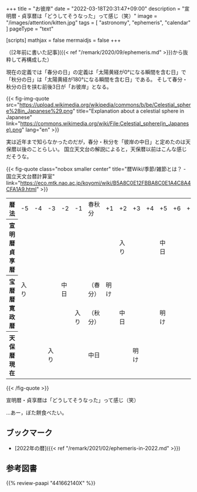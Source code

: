 +++
title = "お彼岸"
date =  "2022-03-18T20:31:47+09:00"
description = "宣明暦・貞享暦は「どうしてそうなった」って感じ（笑）"
image = "/images/attention/kitten.jpg"
tags = [ "astronomy", "ephemeris", "calendar" ]
pageType = "text"

[scripts]
  mathjax = false
  mermaidjs = false
+++

（[2年前に書いた記事]({{< ref "/remark/2020/09/ephemeris.md" >}})から抜粋して再構成した）

現在の定義では「春分の日」の定義は「太陽黄経が0°になる瞬間を含む日」で「秋分の日」は「太陽黄経が180°になる瞬間を含む日」である。
そして春分・秋分の日を挟む前後3日が「お彼岸」となる。

{{< fig-img-quote src="https://upload.wikimedia.org/wikipedia/commons/b/be/Celestial_sphere%28in_Japanese%29.png" title="Explanation about a celestial sphere in Japanese" link="https://commons.wikimedia.org/wiki/File:Celestial_sphere(in_Japanese).png" lang="en" >}}

実は近年まで知らなかったのだが，春分・秋分を「彼岸の中日」と定めたのは天保暦以後のことらしい。
国立天文台の解説によると，天保暦以前はこんな感じだそうな。

{{< fig-quote class="nobox smaller center" title="暦Wiki/季節/雑節とは？ - 国立天文台暦計算室" link="https://eco.mtk.nao.ac.jp/koyomi/wiki/B5A8C0E12FBBA8C0E1A4C8A4CFA1A9.html" >}}
<table>
<tr>
    <th>暦法</th>
    <td>-5</td>
    <td>-4</td>
    <td>-3</td>
    <td>-2</td>
    <td>-1</td>
    <td>春秋分</td>
    <td>+1</td>
    <td>+2</td>
    <td>+3</td>
    <td>+4</td>
    <td>+5</td>
    <td>+6</td>
    <td>+7</td>
    <td>+8</td>
</tr><tr style="vertical-align:middle;">
    <th>宣明暦<br>貞享暦</th>
    <td></td>
    <td></td>
    <td></td>
    <td></td>
    <td></td>
    <td></td>
    <td></td>
    <td style="vertical-align:middle;">入り</td>
    <td></td>
    <td></td>
    <td style="vertical-align:middle;">中日</td>
    <td></td>
    <td></td>
    <td style="vertical-align:middle;">明け</td>
</tr><tr>
    <th rowspan="2">宝暦暦<br>寛政暦</th>
    <td style="vertical-align:middle;">入り</td>
    <td></td>
    <td></td>
    <td style="vertical-align:middle;">中日</td>
    <td></td>
    <td style="vertical-align:middle;">（春分）</td>
    <td style="vertical-align:middle;">明け</td>
    <td></td>
    <td></td>
    <td></td>
    <td></td>
    <td></td>
    <td></td>
    <td></td>
</tr><tr>
    <td></td>
    <td></td>
    <td></td>
    <td></td>
    <td style="vertical-align:middle;">入り</td>
    <td style="vertical-align:middle;">（秋分）</td>
    <td></td>
    <td style="vertical-align:middle;">中日</td>
    <td></td>
    <td></td>
    <td style="vertical-align:middle;">明け</td>
    <td></td>
    <td></td>
    <td></td>
</tr><tr>
    <th>天保暦<br>現在</th>
    <td></td>
    <td></td>
    <td style="vertical-align:middle;">入り</td>
    <td></td>
    <td></td>
    <td style="vertical-align:middle;">中日</td>
    <td></td>
    <td></td>
    <td style="vertical-align:middle;">明け</td>
    <td></td>
    <td></td>
    <td></td>
    <td></td>
    <td></td>
</tr>
</table>
{{< /fig-quote >}}

宣明暦・貞享暦は「どうしてそうなった」って感じ（笑）

...あー，ぼた餅食べたい。

## ブックマーク

- [2022年の暦]({{< ref "/remark/2021/02/ephemeris-in-2022.md" >}})

## 参考図書

{{% review-paapi "441662140X" %}} <!-- 天文年鑑 2022年版 -->
